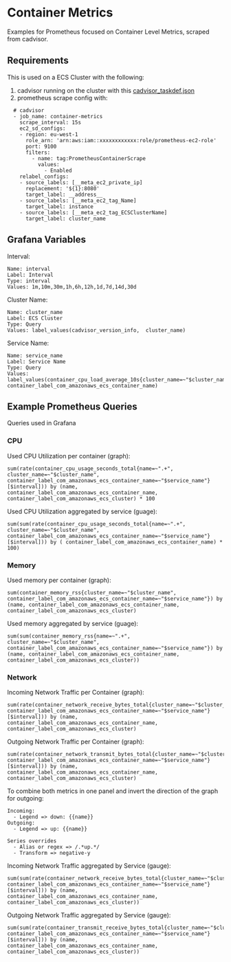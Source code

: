 # Container Metrics

Examples for Prometheus focused on Container Level Metrics, scraped from cadvisor.

## Requirements

This is used on a ECS Cluster with the following:

1. cadvisor running on the cluster with this [cadvisor_taskdef.json](https://github.com/ruanbekker/cheatsheets/blob/master/ecs/task-definitions/cadvisor_taskdef.json)
2. prometheus scrape config with:

```
  # cadvisor
  - job_name: container-metrics
    scrape_interval: 15s
    ec2_sd_configs:
    - region: eu-west-1
      role_arn: 'arn:aws:iam::xxxxxxxxxxxx:role/prometheus-ec2-role'
      port: 9100
      filters:
        - name: tag:PrometheusContainerScrape
          values:
            - Enabled
    relabel_configs:
    - source_labels: [__meta_ec2_private_ip]
      replacement: '${1}:8080'
      target_label: __address__
    - source_labels: [__meta_ec2_tag_Name]
      target_label: instance
    - source_labels: [__meta_ec2_tag_ECSClusterName]
      target_label: cluster_name
```

## Grafana Variables

Interval:

```
Name: interval
Label: Interval
Type: interval
Values: 1m,10m,30m,1h,6h,12h,1d,7d,14d,30d
```

Cluster Name: 

```
Name: cluster_name
Label: ECS Cluster
Type: Query
Values: label_values(cadvisor_version_info,  cluster_name)
```

Service Name:

```
Name: service_name
Label: Service Name
Type: Query
Values: label_values(container_cpu_load_average_10s{cluster_name=~"$cluster_name"}, container_label_com_amazonaws_ecs_container_name)
```

## Example Prometheus Queries

Queries used in Grafana

### CPU

Used CPU Utilization per container (graph):

```
sum(rate(container_cpu_usage_seconds_total{name=~".+", cluster_name=~"$cluster_name", container_label_com_amazonaws_ecs_container_name=~"$service_name"}[$interval])) by (name, container_label_com_amazonaws_ecs_container_name, container_label_com_amazonaws_ecs_cluster) * 100
```

Used CPU Utilization aggregated by service (guage):

```
sum(sum(rate(container_cpu_usage_seconds_total{name=~".+", cluster_name=~"$cluster_name", container_label_com_amazonaws_ecs_container_name=~"$service_name"}[$interval])) by ( container_label_com_amazonaws_ecs_container_name) * 100)
```

### Memory

Used memory per container (graph):

```
sum(container_memory_rss{cluster_name=~"$cluster_name", container_label_com_amazonaws_ecs_container_name=~"$service_name"}) by (name, container_label_com_amazonaws_ecs_container_name, container_label_com_amazonaws_ecs_cluster)
```

Used memory aggregated by service (guage):

```
sum(sum(container_memory_rss{name=~".+", cluster_name=~"$cluster_name", container_label_com_amazonaws_ecs_container_name=~"$service_name"}) by (name, container_label_com_amazonaws_ecs_container_name, container_label_com_amazonaws_ecs_cluster))
```

### Network

Incoming Network Traffic per Container (graph):

```
sum(rate(container_network_receive_bytes_total{cluster_name=~"$cluster_name", container_label_com_amazonaws_ecs_container_name=~"$service_name"}[$interval])) by (name, container_label_com_amazonaws_ecs_container_name, container_label_com_amazonaws_ecs_cluster)
```

Outgoing Network Traffic per Container (graph):

```
sum(rate(container_network_transmit_bytes_total{cluster_name=~"$cluster_name", container_label_com_amazonaws_ecs_container_name=~"$service_name"}[$interval])) by (name, container_label_com_amazonaws_ecs_container_name, container_label_com_amazonaws_ecs_cluster)
```

To combine both metrics in one panel and invert the direction of the graph for outgoing:

```
Incoming:
  - Legend => down: {{name}}
Outgoing:
  - Legend => up: {{name}}
  
Series overrides
  - Alias or regex => /.*up.*/
  - Transform => negative-y
```

Incoming Network Traffic aggregated by Service (gauge):

```
sum(sum(rate(container_network_receive_bytes_total{cluster_name=~"$cluster_name", container_label_com_amazonaws_ecs_container_name=~"$service_name"}[$interval])) by (name, container_label_com_amazonaws_ecs_container_name, container_label_com_amazonaws_ecs_cluster))
```

Outgoing Network Traffic aggregated by Service (gauge):

```
sum(sum(rate(container_transmit_receive_bytes_total{cluster_name=~"$cluster_name", container_label_com_amazonaws_ecs_container_name=~"$service_name"}[$interval])) by (name, container_label_com_amazonaws_ecs_container_name, container_label_com_amazonaws_ecs_cluster))
```
